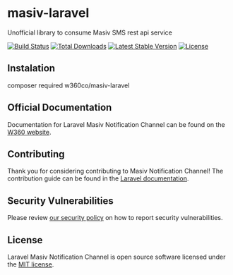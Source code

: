 # masiv-laravel

Unofficial library to consume Masiv SMS rest api service


<a href="https://github.com/w360co/masiv-laravel/actions"><img src="https://github.com/w360co/masiv-laravel/actions/workflows/laravel-test.yml/badge.svg" alt="Build Status"></a>
<a href="https://packagist.org/packages/w360co/masiv-laravel"><img src="https://img.shields.io/packagist/dt/w360co/masiv-laravel" alt="Total Downloads"></a>
<a href="https://packagist.org/packages/w360co/masiv-laravel"><img src="https://img.shields.io/packagist/v/w360co/masiv-laravel" alt="Latest Stable Version"></a>
<a href="https://packagist.org/packages/w360co/masiv-laravel"><img src="https://img.shields.io/packagist/l/w360co/masiv-laravel" alt="License"></a>

## Instalation

composer required w360co/masiv-laravel

## Official Documentation

Documentation for Laravel Masiv Notification Channel can be found on the [W360 website](https://w360.co/docs/masiv-laravel).

## Contributing

Thank you for considering contributing to Masiv Notification Channel! The contribution guide can be found in the [Laravel documentation](https://w360.com.co/docs/masiv-laravel/#contributions).

## Security Vulnerabilities

Please review [our security policy](https://github.com/w360co/masiv-laravel/security/policy) on how to report security vulnerabilities.

## License

Laravel Masiv Notification Channel is open source software licensed under the [MIT license](LICENSE.md).

